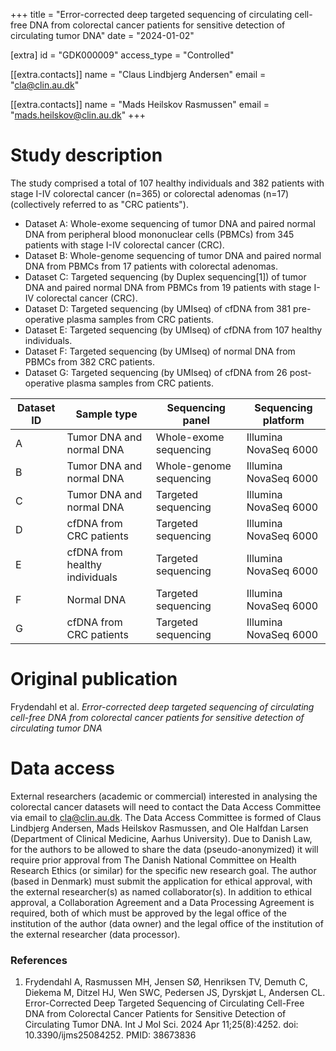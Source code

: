+++
title = "Error-corrected deep targeted sequencing of circulating cell-free DNA from colorectal cancer patients for sensitive detection of circulating tumor DNA"
date = "2024-01-02"

[extra]
id = "GDK000009"
access_type = "Controlled"

[[extra.contacts]]
name = "Claus Lindbjerg Andersen"
email = "cla@clin.au.dk"

[[extra.contacts]]
name = "Mads Heilskov Rasmussen"
email = "mads.heilskov@clin.au.dk"
+++

# Study description

The study comprised a total of 107 healthy individuals and 382 patients with stage I-IV colorectal cancer (n=365) or colorectal adenomas (n=17) (collectively referred to as "CRC patients").


* Dataset A: Whole-exome sequencing of tumor DNA and paired normal DNA from peripheral blood mononuclear cells (PBMCs) from 345 patients with stage I-IV colorectal cancer (CRC).
* Dataset B: Whole-genome sequencing of tumor DNA and paired normal DNA from PBMCs from 17 patients with colorectal adenomas.
* Dataset C: Targeted sequencing (by Duplex sequencing\[1\]) of tumor DNA and paired normal DNA from PBMCs from 19 patients with stage I-IV colorectal cancer (CRC).
* Dataset D: Targeted sequencing (by UMIseq) of cfDNA from 381 pre-operative plasma samples from CRC patients.
* Dataset E: Targeted sequencing (by UMIseq) of cfDNA from 107 healthy individuals.
* Dataset F: Targeted sequencing (by UMIseq) of normal DNA from PBMCs from 382 CRC patients.
* Dataset G: Targeted sequencing (by UMIseq) of cfDNA from 26 post-operative plasma samples from CRC patients.


Dataset ID | Sample type                    | Sequencing panel        | Sequencing platform
-----------|--------------------------------|-------------------------|----------------------
A          | Tumor DNA and normal DNA       | Whole-exome sequencing  | Illumina NovaSeq 6000
B          | Tumor DNA and normal DNA       | Whole-genome sequencing | Illumina NovaSeq 6000
C          | Tumor DNA and normal DNA       | Targeted sequencing     | Illumina NovaSeq 6000
D          | cfDNA from CRC patients        | Targeted sequencing     | Illumina NovaSeq 6000
E          | cfDNA from healthy individuals | Targeted sequencing     | Illumina NovaSeq 6000
F          | Normal DNA                     | Targeted sequencing     | Illumina NovaSeq 6000
G          | cfDNA from CRC patients        | Targeted sequencing     | Illumina NovaSeq 6000

# Original publication

Frydendahl et al. *Error-corrected deep targeted sequencing of circulating cell-free DNA from colorectal cancer patients for sensitive detection of circulating tumor DNA*

# Data access

External researchers (academic or commercial) interested in analysing the colorectal cancer datasets will need to contact the Data Access Committee via email to cla@clin.au.dk. The Data Access Committee is formed of Claus Lindbjerg Andersen, Mads Heilskov Rasmussen, and Ole Halfdan Larsen (Department of Clinical Medicine, Aarhus University). Due to Danish Law, for the authors to be allowed to share the data (pseudo-anonymized) it will require prior approval from The Danish National Committee on Health Research Ethics (or similar) for the specific new research goal. The author (based in Denmark) must submit the application for ethical approval, with the external researcher(s) as named collaborator(s). In addition to ethical approval, a Collaboration Agreement and a Data Processing Agreement is required, both of which must be approved by the legal office of the institution of the author (data owner) and the legal office of the institution of the external researcher (data processor).

### References

1. Frydendahl A, Rasmussen MH, Jensen SØ, Henriksen TV, Demuth C, Diekema M, Ditzel HJ, Wen SWC, Pedersen JS, Dyrskjøt L, Andersen CL.  Error-Corrected Deep Targeted Sequencing of Circulating Cell-Free DNA from Colorectal Cancer Patients for Sensitive Detection of Circulating Tumor DNA.  Int J Mol Sci. 2024 Apr 11;25(8):4252. doi: 10.3390/ijms25084252.  PMID: 38673836
